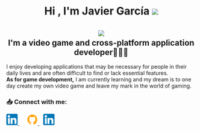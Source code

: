 <script>
    function copiarCorreo(correo) {
    // Crear un elemento de entrada de texto para copiar el correo
    var input = document.createElement('input');
    input.setAttribute('value', correo);
    document.body.appendChild(input);
    input.select();
    // Copiar el texto seleccionado
    document.execCommand('copy');
    // Remover el elemento de entrada de texto
    document.body.removeChild(input);
    // Mostrar un mensaje de "Correo Copiado"
    alert('Correo copiado');
}
</script>
<h1 align="center">
    <b>Hi , I'm Javier García </b>
    <img src="https://media.giphy.com/media/hvRJCLFzcasrR4ia7z/giphy.gif" width="35">
</h1>

<h2 style="text-align:center;">
    <img src="https://media1.giphy.com/media/v1.Y2lkPTc5MGI3NjExcGtjMm5teGpqdzBvaTFiOWhyeGUxYnJvdzc3eTdpOWswamQ5OXg4aCZlcD12MV9pbnRlcm5hbF9naWZfYnlfaWQmY3Q9Zw/JqmupuTVZYaQX5s094/giphy.gif" width="300"/>
    <div>
        <b>
            I'm a video game and cross-platform application developer👨🏻‍💻
        </b>
    </div>
</h2>

<div>
    <p>
    I enjoy developing applications that may be necessary for people in their daily lives and are often difficult to find or lack essential features.
    <br>
    <b>As for game development,</b> I am currently learning and my dream is to one day create my own video game and leave my mark in the world of gaming.
    </p>
</div>

### <p> 📥 Connect with me: </p>

<div>
    <a href = "https://www.linkedin.com/in/javiergarciaignacio/" style="padding-right: 10px;">
        <img src= "Images\linkedin-icon.png" alt = "Javier García Linkedin" width = "30px"/>
    </a>
    <a href = "https://github.com/JvrGrc" style="padding-left: 10px; padding-right: 10px">
        <img src= "Images\github-icon.png" alt = "Javier García Github" width = "30px"/>
    </a>
    <a href="#" onclick="copiarCorreo('correo@ejemplo.com')">
    <img src="Images/linkedin-icon.png" alt="Javier García Linkedin" width="30px"/>
</a>
</div>
